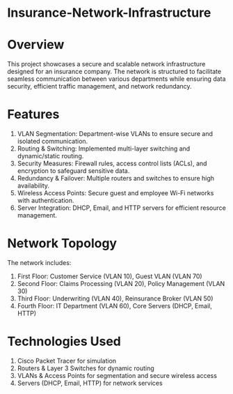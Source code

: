 # Insurance-Network-Infrastructure

# Overview
This project showcases a secure and scalable network infrastructure designed for an insurance company. The network is structured to facilitate seamless communication between various departments while ensuring data security, efficient traffic management, and network redundancy.

# Features
1. VLAN Segmentation: Department-wise VLANs to ensure secure and isolated communication.
2. Routing & Switching: Implemented multi-layer switching and dynamic/static routing.
3. Security Measures: Firewall rules, access control lists (ACLs), and encryption to safeguard sensitive data.
4. Redundancy & Failover: Multiple routers and switches to ensure high availability.
5. Wireless Access Points: Secure guest and employee Wi-Fi networks with authentication.
6. Server Integration: DHCP, Email, and HTTP servers for efficient resource management.
   
# Network Topology
The network includes:
1. First Floor: Customer Service (VLAN 10), Guest VLAN (VLAN 70)
2. Second Floor: Claims Processing (VLAN 20), Policy Management (VLAN 30)
3. Third Floor: Underwriting (VLAN 40), Reinsurance Broker (VLAN 50)
4. Fourth Floor: IT Department (VLAN 60), Core Servers (DHCP, Email, HTTP)
   
# Technologies Used
1. Cisco Packet Tracer for simulation
2. Routers & Layer 3 Switches for dynamic routing
3. VLANs & Access Points for segmentation and secure wireless access
4. Servers (DHCP, Email, HTTP) for network services
